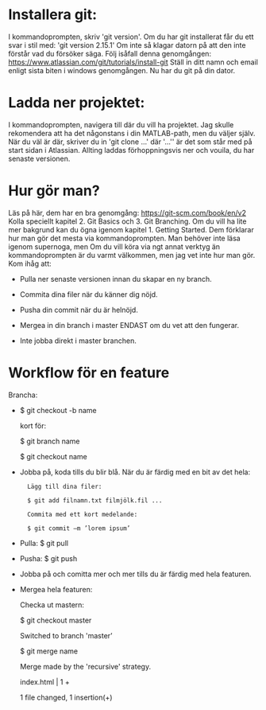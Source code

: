 ﻿# Installera git:

I kommandoprompten, skriv 'git version'. Om du har git installerat får du ett svar i stil med:
'git version 2.15.1'
Om inte så klagar datorn på att den inte förstår vad du försöker säga. Följ isåfall denna genomgången:
https://www.atlassian.com/git/tutorials/install-git
Ställ in ditt namn och email enligt sista biten i windows genomgången. Nu har du git på din dator.

# Ladda ner projektet:

I kommandoprompten, navigera till där du vill ha projektet. Jag skulle rekomendera att ha det någonstans i din MATLAB-path, men du väljer själv. När du väl är där, skriver du in 'git clone ...' där '...'' är det som står med på start sidan i Atlassian. Allting laddas förhoppningsvis ner och vouila, du har senaste versionen.

# Hur gör man?

Läs på här, dem har en bra genomgång:
https://git-scm.com/book/en/v2
Kolla speciellt kapitel 2. Git Basics och 3. Git Branching. Om du vill ha lite mer bakgrund kan du ögna igenom kapitel 1. Getting Started. Dem förklarar hur man gör det mesta via kommandoprompten. Man behöver inte läsa igenom supernoga, men  Om du vill köra via ngt annat verktyg än kommandoprompten är du varmt välkommen, men jag vet inte hur man gör. 
Kom ihåg att:

- Pulla ner senaste versionen innan du skapar en ny branch. 

- Commita dina filer när du känner dig nöjd.

- Pusha din commit när du är helnöjd.

- Mergea in din branch i master ENDAST om du vet att den fungerar. 

- Inte jobba direkt i master branchen. 

# Workflow för en feature

Brancha: 
- $ git checkout -b name 

	kort för:	

	$ git branch name 

	$ git checkout name

- Jobba på, koda tills du blir blå. När du är färdig med en bit av det hela:

		Lägg till dina filer:

		$ git add filnamn.txt filmjölk.fil ...

		Commita med ett kort medelande:
		
		$ git commit –m ’lorem ipsum’

- Pulla: $ git pull

- Pusha: $ git push

- Jobba på och comitta mer och mer tills du är färdig med hela featuren.
- Mergea hela featuren:
	
	Checka ut mastern:

	$ git checkout master 

	Switched to branch 'master’

	$ git merge name

	Merge made by the 'recursive' strategy. 

	index.html | 1 + 
	
	1 file changed, 1 insertion(+)
